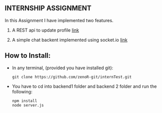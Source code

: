 ## INTERNSHIP ASSIGNMENT
In this Assignment I have implemented two features.

1. A REST api to update profile [link](https://github.com/zenoR-git/internTest/blob/main/backend1/api-readme.md)

2. A simple chat backent implemented using socket.io [link](https://github.com/zenoR-git/internTest/blob/main/backend2/chat-readme.md)

## How to Install:

* In any terminal, (provided you have installed git):
   ```
   git clone https://github.com/zenoR-git/internTest.git
   ```

* You have to cd into backend1 folder and backend 2 folder and run the following:
  ```
  npm install
  node server.js 
  ```

